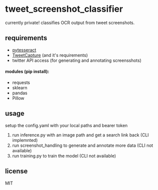 # tweet_screenshot_classifier
currently private! classifies OCR output from tweet screenshots.

## requirements
* [pytesseract](github.com/madmaze/pytesseract)
* [TweetCapture](github.com/Xacnio/tweetcapture) (and it's requirements)
* twitter API access (for generating and annotating screensshots)

#### modules (pip install):
* requests 
* sklearn
* pandas
* Pillow

## usage
setup the config.yaml with your local paths and bearer token
1. run inference.py with an image path and get a search link back (CLI implemnted)
2. run screenshot_handling to generate and annotate more data (CLI not available)
3. run training.py to train the model (CLI not available)

## license
MIT
